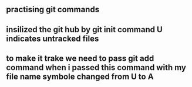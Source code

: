 ## practising git commands
## insilized the git hub by git init command U indicates untracked files
## to make it trake we need to pass git add command when i passed this command with my file name symbole changed from U to A 